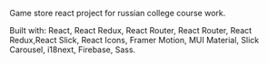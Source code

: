 Game store react project for russian college course work.

Built with: React, React Redux, React Router, React Router, React Redux,React Slick, React Icons, Framer Motion, MUI Material, Slick Carousel, i18next, Firebase, Sass.